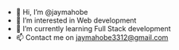 - 👋 Hi, I’m @jaymahobe
- 👀 I’m interested in Web development 
- 🌱 I’m currently learning Full Stack development 
- 📫 Contact me on jaymahobe3312@gmail.com

<!---
jaymahobe/jaymahobe is a ✨ special ✨ repository because its `README.md` (this file) appears on your GitHub profile.
You can click the Preview link to take a look at your changes.
--->
<!--- 💞️ I’m looking to collaborate on --->
